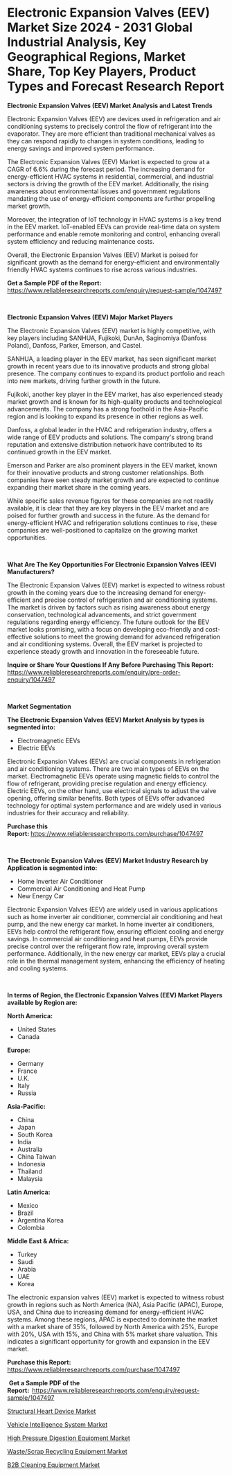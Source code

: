<p><h1>Electronic Expansion Valves (EEV) Market Size 2024 - 2031 Global Industrial Analysis, Key Geographical Regions, Market Share, Top Key Players, Product Types and Forecast Research Report</h1></p><p><strong>Electronic Expansion Valves (EEV) Market Analysis and Latest Trends</strong></p>
<p><p>Electronic Expansion Valves (EEV) are devices used in refrigeration and air conditioning systems to precisely control the flow of refrigerant into the evaporator. They are more efficient than traditional mechanical valves as they can respond rapidly to changes in system conditions, leading to energy savings and improved system performance.</p><p>The Electronic Expansion Valves (EEV) Market is expected to grow at a CAGR of 6.6% during the forecast period. The increasing demand for energy-efficient HVAC systems in residential, commercial, and industrial sectors is driving the growth of the EEV market. Additionally, the rising awareness about environmental issues and government regulations mandating the use of energy-efficient components are further propelling market growth.</p><p>Moreover, the integration of IoT technology in HVAC systems is a key trend in the EEV market. IoT-enabled EEVs can provide real-time data on system performance and enable remote monitoring and control, enhancing overall system efficiency and reducing maintenance costs.</p><p>Overall, the Electronic Expansion Valves (EEV) Market is poised for significant growth as the demand for energy-efficient and environmentally friendly HVAC systems continues to rise across various industries.</p></p>
<p><strong>Get a Sample PDF of the Report:&nbsp;</strong> <a href="https://www.reliableresearchreports.com/enquiry/request-sample/1047497">https://www.reliableresearchreports.com/enquiry/request-sample/1047497</a></p>
<p>&nbsp;</p>
<p><strong>Electronic Expansion Valves (EEV) Major Market Players</strong></p>
<p><p>The Electronic Expansion Valves (EEV) market is highly competitive, with key players including SANHUA, Fujikoki, DunAn, Saginomiya (Danfoss Poland), Danfoss, Parker, Emerson, and Castel. </p><p>SANHUA, a leading player in the EEV market, has seen significant market growth in recent years due to its innovative products and strong global presence. The company continues to expand its product portfolio and reach into new markets, driving further growth in the future.</p><p>Fujikoki, another key player in the EEV market, has also experienced steady market growth and is known for its high-quality products and technological advancements. The company has a strong foothold in the Asia-Pacific region and is looking to expand its presence in other regions as well.</p><p>Danfoss, a global leader in the HVAC and refrigeration industry, offers a wide range of EEV products and solutions. The company's strong brand reputation and extensive distribution network have contributed to its continued growth in the EEV market.</p><p>Emerson and Parker are also prominent players in the EEV market, known for their innovative products and strong customer relationships. Both companies have seen steady market growth and are expected to continue expanding their market share in the coming years.</p><p>While specific sales revenue figures for these companies are not readily available, it is clear that they are key players in the EEV market and are poised for further growth and success in the future. As the demand for energy-efficient HVAC and refrigeration solutions continues to rise, these companies are well-positioned to capitalize on the growing market opportunities.</p></p>
<p>&nbsp;</p>
<p><strong>What Are The Key Opportunities For Electronic Expansion Valves (EEV) Manufacturers?</strong></p>
<p><p>The Electronic Expansion Valves (EEV) market is expected to witness robust growth in the coming years due to the increasing demand for energy-efficient and precise control of refrigeration and air conditioning systems. The market is driven by factors such as rising awareness about energy conservation, technological advancements, and strict government regulations regarding energy efficiency. The future outlook for the EEV market looks promising, with a focus on developing eco-friendly and cost-effective solutions to meet the growing demand for advanced refrigeration and air conditioning systems. Overall, the EEV market is projected to experience steady growth and innovation in the foreseeable future.</p></p>
<p><strong>Inquire or Share Your Questions If Any Before Purchasing This Report:</strong> <a href="https://www.reliableresearchreports.com/enquiry/pre-order-enquiry/1047497">https://www.reliableresearchreports.com/enquiry/pre-order-enquiry/1047497</a></p>
<p>&nbsp;</p>
<p><strong>Market Segmentation</strong></p>
<p><strong>The Electronic Expansion Valves (EEV) Market Analysis by types is segmented into:</strong></p>
<p><ul><li>Electromagnetic EEVs</li><li>Electric EEVs</li></ul></p>
<p><p>Electronic Expansion Valves (EEVs) are crucial components in refrigeration and air conditioning systems. There are two main types of EEVs on the market. Electromagnetic EEVs operate using magnetic fields to control the flow of refrigerant, providing precise regulation and energy efficiency. Electric EEVs, on the other hand, use electrical signals to adjust the valve opening, offering similar benefits. Both types of EEVs offer advanced technology for optimal system performance and are widely used in various industries for their accuracy and reliability.</p></p>
<p><strong>Purchase this Report:&nbsp;</strong><a href="https://www.reliableresearchreports.com/purchase/1047497">https://www.reliableresearchreports.com/purchase/1047497</a></p>
<p>&nbsp;</p>
<p><strong>The Electronic Expansion Valves (EEV) Market Industry Research by Application is segmented into:</strong></p>
<p><ul><li>Home Inverter Air Conditioner</li><li>Commercial Air Conditioning and Heat Pump</li><li>New Energy Car</li></ul></p>
<p><p>Electronic Expansion Valves (EEV) are widely used in various applications such as home inverter air conditioner, commercial air conditioning and heat pump, and the new energy car market. In home inverter air conditioners, EEVs help control the refrigerant flow, ensuring efficient cooling and energy savings. In commercial air conditioning and heat pumps, EEVs provide precise control over the refrigerant flow rate, improving overall system performance. Additionally, in the new energy car market, EEVs play a crucial role in the thermal management system, enhancing the efficiency of heating and cooling systems.</p></p>
<p>&nbsp;</p>
<p><strong>In terms of Region, the Electronic Expansion Valves (EEV) Market Players available by Region are:</strong></p>
<p>
    <p> <strong> North America: </strong>
        <ul>
            <li>United States</li>
            <li>Canada</li>
        </ul>
        </p> 
    <p> <strong> Europe: </strong>
        <ul>
            <li>Germany</li>
            <li>France</li>
            <li>U.K.</li>
            <li>Italy</li>
            <li>Russia</li>
        </ul>
        </p> 
    <p> <strong> Asia-Pacific: </strong>
        <ul>
            <li>China</li>
            <li>Japan</li>
            <li>South Korea</li>
            <li>India</li>
            <li>Australia</li>
            <li>China Taiwan</li>
            <li>Indonesia</li>
            <li>Thailand</li>
            <li>Malaysia</li>
        </ul>
        </p> 
    <p> <strong> Latin America: </strong>
        <ul>
            <li>Mexico</li>
            <li>Brazil</li>
            <li>Argentina Korea</li>
            <li>Colombia</li>
        </ul>
        </p> 
    <p> <strong> Middle East & Africa: </strong>
        <ul>
            <li>Turkey</li>
            <li>Saudi</li>
            <li>Arabia</li>
            <li>UAE</li>
            <li>Korea</li>
        </ul>
    </p>
    </p>
<p><p>The electronic expansion valves (EEV) market is expected to witness robust growth in regions such as North America (NA), Asia Pacific (APAC), Europe, USA, and China due to increasing demand for energy-efficient HVAC systems. Among these regions, APAC is expected to dominate the market with a market share of 35%, followed by North America with 25%, Europe with 20%, USA with 15%, and China with 5% market share valuation. This indicates a significant opportunity for growth and expansion in the EEV market.</p></p>
<p><strong>Purchase this Report: </strong><a href="https://www.reliableresearchreports.com/purchase/1047497">https://www.reliableresearchreports.com/purchase/1047497</a></p>
<p>&nbsp;<strong>Get a Sample PDF of the Report:&nbsp;&nbsp;</strong><a href="https://www.reliableresearchreports.com/enquiry/request-sample/1047497">https://www.reliableresearchreports.com/enquiry/request-sample/1047497</a></p>
<p><strong></strong></p>
<p><p><a href="https://github.com/mharielmesa/Market-Research-Report-List-1/blob/main/structural-heart-device-market.md">Structural Heart Device Market</a></p><p><a href="https://github.com/suaretopek9/Market-Research-Report-List-1/blob/main/vehicle-intelligence-system-market.md">Vehicle Intelligence System Market</a></p><p><a href="https://medium.com/@williammann19/high-pressure-digestion-equipment-market-insight-market-trends-growth-forecasted-from-2024-to-4266e7dd5541">High Pressure Digestion Equipment Market</a></p><p><a href="https://medium.com/@williammann19/waste-scrap-recycling-equipment-market-analysis-and-sze-forecasted-for-period-from-2024-to-2031-99deaf9f3279">Waste/Scrap Recycling Equipment Market</a></p><p><a href="https://medium.com/@nicholasstewart02/b2b-cleaning-equipment-market-research-report-its-history-and-forecast-2024-to-2031-fd237633b8d1">B2B Cleaning Equipment Market</a></p></p>